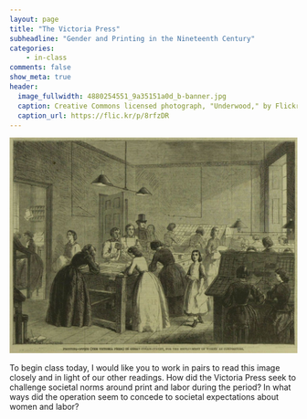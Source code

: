 ```yaml
---
layout: page
title: "The Victoria Press"
subheadline: "Gender and Printing in the Nineteenth Century"
categories:
    - in-class
comments: false
show_meta: true
header:
  image_fullwidth: 4880254551_9a35151a0d_b-banner.jpg
  caption: Creative Commons licensed photograph, "Underwood," by Flickr user Canned Muffins
  caption_url: https://flic.kr/p/8rfzDR
---
```


![The Victoria Press in the *Illustrated London News*](/images/IllustratedLondonNews-VictoriaPress.jpg)

To begin class today, I would like you to work in pairs to read this image closely and in light of our other readings. How did the Victoria Press seek to challenge societal norms around print and labor during the period? In what ways did the operation seem to concede to societal expectations about women and labor? 
